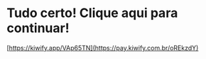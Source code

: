 # Tudo certo! Clique aqui para continuar!
[https://kiwify.app/VAp65TN](https://pay.kiwify.com.br/oREkzdY)
   
